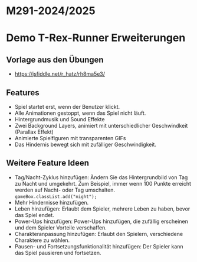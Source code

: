 # M291-2024/2025

# Demo T-Rex-Runner Erweiterungen

## Vorlage aus den Übungen

- https://jsfiddle.net/r_hatz/rh8ma5e3/

## Features

- Spiel startet erst, wenn der Benutzer klickt.
- Alle Animationen gestoppt, wenn das Spiel nicht läuft.
- Hintergrundmusik und Sound Effekte
- Zwei Background Layers, animiert mit unterschiedlicher Geschwindkeit (Parallax Effekt)
- Animierte Spielfiguren mit transparenten GIFs
- Das Hindernis bewegt sich mit zufälliger Geschwindigkeit.

## Weitere Feature Ideen

- Tag/Nacht-Zyklus hinzufügen: Ändern Sie das Hintergrundbild von Tag zu Nacht und umgekehrt. Zum Beispiel, immer wenn 100 Punkte erreicht werden auf Nacht- oder Tag umschalten.
  `gameBox.classList.add("night");`
- Mehr Hindernisse hinzufügen.
- Leben hinzufügen: Erlaubt dem Spieler, mehrere Leben zu haben, bevor das Spiel endet.
- Power-Ups hinzufügen: Power-Ups hinzufügen, die zufällig erscheinen und dem Spieler Vorteile verschaffen.
- Charakteranpassung hinzufügen: Erlaubt den Spielern, verschiedene Charaktere zu wählen.
- Pausen- und Fortsetzungsfunktionalität hinzufügen: Der Spieler kann das Spiel pausieren und fortsetzen.

